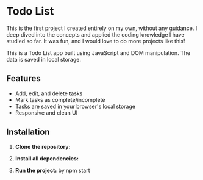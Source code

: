 # Todo List

This is the first project I created entirely on my own, without any guidance. I deep dived into the concepts and applied the coding knowledge I have studied so far. It was fun, and I would love to do more projects like this!

This is a Todo List app built using JavaScript and DOM manipulation. The data is saved in local storage.

## Features

- Add, edit, and delete tasks
- Mark tasks as complete/incomplete
- Tasks are saved in your browser's local storage
- Responsive and clean UI

## Installation

1. **Clone the repository:**

2. **Install all dependencies:**

3. **Run the project:** by npm start
